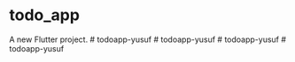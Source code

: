 # todo_app

A new Flutter project.
#   t o d o a p p - y u s u f  
 #   t o d o a p p - y u s u f  
 #   t o d o a p p - y u s u f  
 #   t o d o a p p - y u s u f  
 